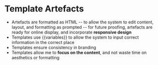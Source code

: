 # Template Artefacts
- Artefacts are formatted as HTML
-- to allow the system to edit content, layout, and formatting as prompted
-- for future proofing, artefacts are ready for online display, and incorporate **responsive design**
- Templates use {{variables}} to allow the system to input correct information in the correct place
- Templates ensure consistency in branding
- Templates allow me to **focus on the content**, and not waste time on aesthetics or formatting
